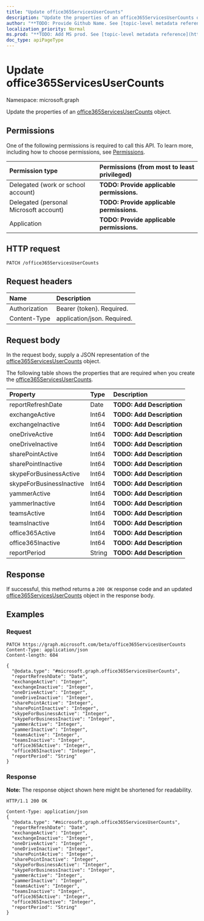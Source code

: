 ```yaml
---
title: "Update office365ServicesUserCounts"
description: "Update the properties of an office365ServicesUserCounts object."
author: "**TODO: Provide Github Name. See [topic-level metadata reference](https://msgo.azurewebsites.net/add/document/guidelines/metadata.html#topic-level-metadata)**"
localization_priority: Normal
ms.prod: "**TODO: Add MS prod. See [topic-level metadata reference](https://msgo.azurewebsites.net/add/document/guidelines/metadata.html#topic-level-metadata)**"
doc_type: apiPageType
---
```


# Update office365ServicesUserCounts
Namespace: microsoft.graph

Update the properties of an [office365ServicesUserCounts](../resources/office365servicesusercounts.md) object.

## Permissions
One of the following permissions is required to call this API. To learn more, including how to choose permissions, see [Permissions](/graph/permissions-reference).

|Permission type|Permissions (from most to least privileged)|
|:---|:---|
|Delegated (work or school account)|**TODO: Provide applicable permissions.**|
|Delegated (personal Microsoft account)|**TODO: Provide applicable permissions.**|
|Application|**TODO: Provide applicable permissions.**|

## HTTP request

<!-- {
  "blockType": "ignored"
}
-->
``` http
PATCH /office365ServicesUserCounts
```

## Request headers
|Name|Description|
|:---|:---|
|Authorization|Bearer {token}. Required.|
|Content-Type|application/json. Required.|

## Request body
In the request body, supply a JSON representation of the [office365ServicesUserCounts](../resources/office365servicesusercounts.md) object.

The following table shows the properties that are required when you create the [office365ServicesUserCounts](../resources/office365servicesusercounts.md).

|Property|Type|Description|
|:---|:---|:---|
|reportRefreshDate|Date|**TODO: Add Description**|
|exchangeActive|Int64|**TODO: Add Description**|
|exchangeInactive|Int64|**TODO: Add Description**|
|oneDriveActive|Int64|**TODO: Add Description**|
|oneDriveInactive|Int64|**TODO: Add Description**|
|sharePointActive|Int64|**TODO: Add Description**|
|sharePointInactive|Int64|**TODO: Add Description**|
|skypeForBusinessActive|Int64|**TODO: Add Description**|
|skypeForBusinessInactive|Int64|**TODO: Add Description**|
|yammerActive|Int64|**TODO: Add Description**|
|yammerInactive|Int64|**TODO: Add Description**|
|teamsActive|Int64|**TODO: Add Description**|
|teamsInactive|Int64|**TODO: Add Description**|
|office365Active|Int64|**TODO: Add Description**|
|office365Inactive|Int64|**TODO: Add Description**|
|reportPeriod|String|**TODO: Add Description**|



## Response

If successful, this method returns a `200 OK` response code and an updated [office365ServicesUserCounts](../resources/office365servicesusercounts.md) object in the response body.

## Examples

### Request
<!-- {
  "blockType": "request",
  "name": "update_office365servicesusercounts"
}
-->
``` http
PATCH https://graph.microsoft.com/beta/office365ServicesUserCounts
Content-Type: application/json
Content-length: 604

{
  "@odata.type": "#microsoft.graph.office365ServicesUserCounts",
  "reportRefreshDate": "Date",
  "exchangeActive": "Integer",
  "exchangeInactive": "Integer",
  "oneDriveActive": "Integer",
  "oneDriveInactive": "Integer",
  "sharePointActive": "Integer",
  "sharePointInactive": "Integer",
  "skypeForBusinessActive": "Integer",
  "skypeForBusinessInactive": "Integer",
  "yammerActive": "Integer",
  "yammerInactive": "Integer",
  "teamsActive": "Integer",
  "teamsInactive": "Integer",
  "office365Active": "Integer",
  "office365Inactive": "Integer",
  "reportPeriod": "String"
}
```


### Response
**Note:** The response object shown here might be shortened for readability.
<!-- {
  "blockType": "response",
  "truncated": true
}
-->
``` http
HTTP/1.1 200 OK

Content-Type: application/json
{
  "@odata.type": "#microsoft.graph.office365ServicesUserCounts",
  "reportRefreshDate": "Date",
  "exchangeActive": "Integer",
  "exchangeInactive": "Integer",
  "oneDriveActive": "Integer",
  "oneDriveInactive": "Integer",
  "sharePointActive": "Integer",
  "sharePointInactive": "Integer",
  "skypeForBusinessActive": "Integer",
  "skypeForBusinessInactive": "Integer",
  "yammerActive": "Integer",
  "yammerInactive": "Integer",
  "teamsActive": "Integer",
  "teamsInactive": "Integer",
  "office365Active": "Integer",
  "office365Inactive": "Integer",
  "reportPeriod": "String"
}
```

